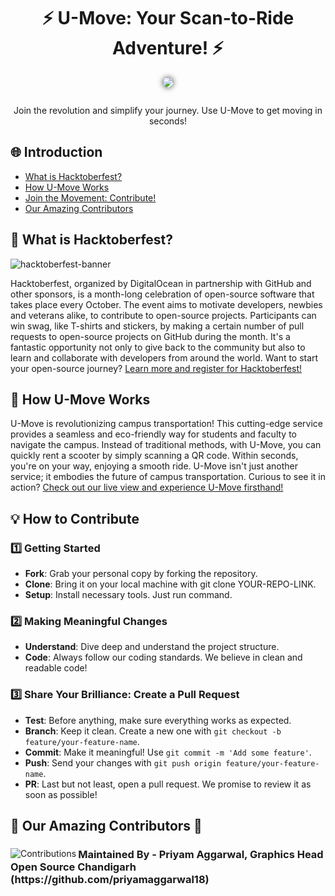 <h1 style="text-align: center"> ⚡ U-Move: Your Scan-to-Ride Adventure! ⚡ </h1>

<div style="display: flex; justify-content: center"/>
<img src="https://i.imgur.com/TD0ac2G.png" style="border-radius: 25px; box-shadow: 0px 0px 10px 0px rgba(0,0,0,0.75); max-height: 400px; margin-bottom: 1em"/>
</div>

<p style = "text-align: center"> 
Join the revolution and simplify your journey. Use U-Move to get moving in seconds!
</p>

## 🌐 Introduction
- [What is Hacktoberfest?](#🍂-what-is-hacktoberfest)
- [How U-Move Works](#🚀-how-u-move-works)
- [Join the Movement: Contribute!](#💡-how-to-contribute)
- [Our Amazing Contributors](#🙌-our-amazing-contributors-🙌)

## 🍂 What is Hacktoberfest?

![hacktoberfest-banner](https://uno-website-assets.s3.amazonaws.com/wp-content/uploads/2023/10/02100331/1600_Hacktoberfest-scaled.jpg)

Hacktoberfest, organized by DigitalOcean in partnership with GitHub and other sponsors, is a month-long celebration of open-source software that takes place every October. The event aims to motivate developers, newbies and veterans alike, to contribute to open-source projects. Participants can win swag, like T-shirts and stickers, by making a certain number of pull requests to open-source projects on GitHub during the month. It's a fantastic opportunity not only to give back to the community but also to learn and collaborate with developers from around the world. Want to start your open-source journey?  [Learn more and register for Hacktoberfest!](https://hacktoberfest.digitalocean.com/)

## 🚀 How U-Move Works

U-Move is revolutionizing campus transportation! This cutting-edge service provides a seamless and eco-friendly way for students and faculty to navigate the campus. Instead of traditional methods, with U-Move, you can quickly rent a scooter by simply scanning a QR code. Within seconds, you're on your way, enjoying a smooth ride. U-Move isn't just another service; it embodies the future of campus transportation. Curious to see it in action? [Check out our live view and experience U-Move firsthand!](https://u-move-scan-to-ride-service.pages.dev/)

## 💡 How to Contribute

  ### 1️⃣ Getting Started

  - **Fork**: Grab your personal copy by forking the repository.
  - **Clone**: Bring it on your local machine with git clone YOUR-REPO-LINK.
  - **Setup**: Install necessary tools. Just run command.

  ### 2️⃣ Making Meaningful Changes

  - **Understand**: Dive deep and understand the project structure.
  - **Code**: Always follow our coding standards. We believe in clean and readable code!

  ### 3️⃣ Share Your Brilliance: Create a Pull Request

  - **Test**: Before anything, make sure everything works as expected.
  - **Branch**: Keep it clean. Create a new one with `git checkout -b feature/your-feature-name`.
  - **Commit**: Make it meaningful! Use `git commit -m 'Add some feature'`.
  - **Push**: Send your changes with `git push origin feature/your-feature-name`.
  - **PR**: Last but not least, open a pull request. We promise to review it as soon as possible!

## 🙌 Our Amazing Contributors 🙌

<div align="left">
  <img src="https://contrib.rocks/image?repo=priyamaggarwal18/Game_Hub1" alt="Contributions" align="left">
  <h3 align="left">Maintained By - Priyam Aggarwal, Graphics Head Open Source Chandigarh (https://github.com/priyamaggarwal18)</h3>
</div>